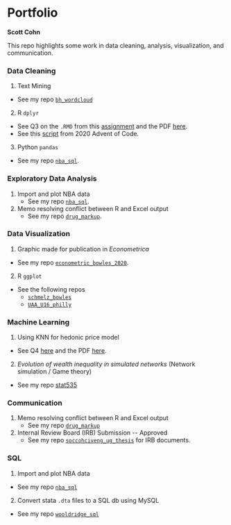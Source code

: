 # Portfolio
**Scott Cohn**

This repo highlights some work in data cleaning, analysis, visualization, and communication.

### Data Cleaning

1. Text Mining
  - See my repo [`bh_wordcloud`](https://github.com/scottcohn97/bh_wordcloud)
2. R `dplyr`
  - See Q3 on the `.RMD` from this [assignment](https://github.com/scottcohn97/datamining_pset/blob/main/exercise01/ex01.Rmd) and the PDF [here](https://github.com/scottcohn97/datamining_pset/blob/main/exercise01/ex01.pdf).
  - See this [script](https://github.com/scottcohn97/advent2020/blob/main/advent2020_04.R) from 2020 Advent of Code.
3. Python `pandas`
  - See my repo [`nba_sql`](https://github.com/scottcohn97/nba_sql/blob/main/nba-sql.ipynb).


### Exploratory Data Analysis

1. Import and plot NBA data
    - See my repo [`nba_sql`](https://github.com/scottcohn97/nba_sql/blob/main/nba-sql.ipynb).
2. Memo resolving conflict between R and Excel output
    - See my repo [`drug_markup`](https://github.com/scottcohn97/drug_markup).

### Data Visualization

1. Graphic made for publication in *Econometrica*
  - See my repo [`econometric_bowles_2020`](https://github.com/scottcohn97/econometrica_bowles_2020).
2. R `ggplot`
  - See the following repos
    + [`schmelz_bowles`](https://github.com/scottcohn97/schmelz_bowles/blob/main/bowles_schmelz.ipynb)
    + [`UAA_U16_philly`](https://github.com/scottcohn97/UAA_U16_philly)
  
### Machine Learning

1. Using KNN for hedonic price model
  - See Q4 [here](https://github.com/scottcohn97/datamining_pset/blob/main/exercise01/ex01.Rmd) and the PDF [here](https://github.com/scottcohn97/datamining_pset/blob/main/exercise01/ex01.pdf). 
2. *Evolution of wealth inequality in simulated networks* (Network simulation / Game theory)
  - See my repo [stat535](https://github.com/scottcohn97/stat535)

### Communication

1. Memo resolving conflict between R and Excel output
   - See my repo [`drug_markup`](https://github.com/scottcohn97/drug_markup)
2. Internal Review Board (IRB) Submission -- Approved
    - See my repo [`soccohciveng_ug_thesis`](https://github.com/scottcohn97/soccohciveng_ug_thesis/tree/master/Appendix) for IRB documents.

### SQL

1. Import and plot NBA data
  - See my repo [`nba_sql`](https://github.com/scottcohn97/nba_sql/blob/main/nba-sql.ipynb)
2. Convert stata `.dta` files to a SQL db using MySQL
  - See my repo [`wooldridge_sql`](https://github.com/scottcohn97/wooldridge_sql)
  

